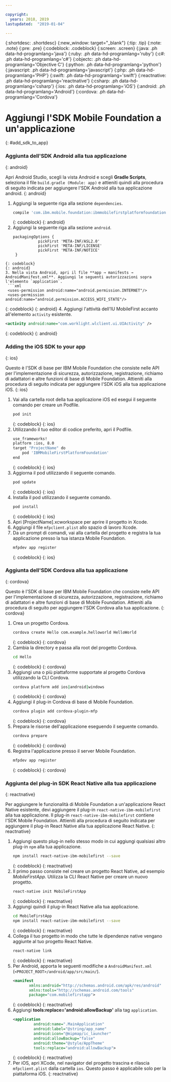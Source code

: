 ```yaml
---

copyright:
  years: 2018, 2019
lastupdated:  "2019-01-04"

---
```


{:shortdesc: .shortdesc}
{:new_window: target="_blank"}
{:tip: .tip}
{:note: .note}
{:pre: .pre}
{:codeblock: .codeblock}
{:screen: .screen}
{:java: .ph data-hd-programlang='java'}
{:ruby: .ph data-hd-programlang='ruby'}
{:c#: .ph data-hd-programlang='c#'}
{:objectc: .ph data-hd-programlang='Objective C'}
{:python: .ph data-hd-programlang='python'}
{:javascript: .ph data-hd-programlang='javascript'}
{:php: .ph data-hd-programlang='PHP'}
{:swift: .ph data-hd-programlang='swift'}
{:reactnative: .ph data-hd-programlang='reactnative'}
{:csharp: .ph data-hd-programlang='csharp'}
{:ios: .ph data-hd-programlang='iOS'}
{:android: .ph data-hd-programlang='Android'}
{:cordova: .ph data-hd-programlang='Cordova'}

#	Aggiungi l'SDK Mobile Foundation a un'applicazione
{: #add_sdk_to_app}

### Aggiunta dell'SDK Android alla tua applicazione
{: android}

Apri Android Studio, scegli la vista Android e scegli **Gradle Scripts**, seleziona il file `build.gradle (Module: app)` e attieniti quindi alla procedura di seguito indicata per aggiungere l'SDK Android alla tua applicazione android.
{: android}

1. Aggiungi la seguente riga alla sezione `dependencies`.
   ```bash
   compile 'com.ibm.mobile.foundation:ibmmobilefirstplatformfoundation:8.0.+'
   ```
   {: codeblock}
   {: android}
2. Aggiungi la seguente riga alla sezione `android`.
   ```
   packagingOptions {
              pickFirst 'META-INF/ASL2.0'
              pickFirst 'META-INF/LICENSE'
              pickFirst 'META-INF/NOTICE'
    }
  ```
  {: codeblock}
  {: android}
3. Nella vista Android, apri il file **app → manifests → AndroidManifest.xml**. Aggiungi le seguenti autorizzazioni sopra l'elemento `application`.
   ```xml
   <uses-permission android:name="android.permission.INTERNET"/>
   <uses-permission android:name="android.permission.ACCESS_WIFI_STATE"/>
   ```
   {: codeblock}
   {: android}
4. Aggiungi l'attività dell'IU MobileFirst accanto all'elemento `activity` esistente.
   ```xml
   <activity android:name="com.worklight.wlclient.ui.UIActivity" />
   ```
   {: codeblock}
   {: android}


### Adding the iOS SDK to your app
{: ios}

Questo è l'SDK di base per IBM Mobile Foundation che consiste nelle API per l'implementazione di sicurezza, autorizzazione, registrazione, richiamo di adattatori e altre funzioni di base di Mobile Foundation. Attieniti alla procedura di seguito indicata per aggiungere l'SDK iOS alla tua applicazione iOS.
{: ios}

1. Vai alla cartella root della tua applicazione iOS ed esegui il seguente comando per creare un Podfile.
    ```bash
    pod init
    ```
    {: codeblock}
    {: ios}
2. Utilizzando il tuo editor di codice preferito, apri il Podfile.
   ```bash
   use_frameworks!
   platform :ios, 8.0
   target "ProjectName" do
       pod 'IBMMobileFirstPlatformFoundation'
   end
   ```
   {: codeblock}
   {: ios}
3. Aggiorna il pod utilizzando il seguente comando.
   ```bash
   pod update
   ```
   {: codeblock}
   {: ios}
4. Installa il pod utilizzando il seguente comando.
   ```bash
   pod install
   ```
   {: codeblock}
   {: ios}
5. Apri [ProjectName].xcworkspace per aprire il progetto in Xcode.
6. Aggiungi il file `mfpclient.plist` allo spazio di lavoro Xcode.
7. Da un prompt di comandi, vai alla cartella del progetto e registra la tua applicazione presso la tua istanza Mobile Foundation.
   ```bash
   mfpdev app register
   ```
   {: codeblock}
   {: ios}

### Aggiunta dell'SDK Cordova alla tua applicazione
{: cordova}

Questo è l'SDK di base per IBM Mobile Foundation che consiste nelle API per l'implementazione di sicurezza, autorizzazione, registrazione, richiamo di adattatori e altre funzioni di base di Mobile Foundation. Attieniti alla procedura di seguito per aggiungere l'SDK Cordova alla tua applicazione.
{: cordova}

1. Crea un progetto Cordova.
   ```bash
   cordova create Hello com.example.helloworld HelloWorld
   ```
   {: codeblock}
   {: cordova}
2. Cambia la directory e passa alla root del progetto Cordova.
   ```bash
   cd Hello
   ```
   {: codeblock}
   {: cordova}
3. Aggiungi una o più piattaforme supportate al progetto Cordova utilizzando la CLI Cordova.
   ```bash
   cordova platform add ios|android|windows
   ```
   {: codeblock}
   {: cordova}
4. Aggiungi il plug-in Cordova di base di Mobile Foundation.
   ```bash
   cordova plugin add cordova-plugin-mfp
   ```
   {: codeblock}
   {: cordova}
5. Prepara le risorse dell'applicazione eseguendo il seguente comando.
   ```bash
   cordova prepare
   ```
   {: codeblock}
   {: cordova}
6. Registra l'applicazione presso il server Mobile Foundation.
   ```bash
   mfpdev app register
   ```
   {: codeblock}
   {: cordova}

### Aggiunta del plug-in SDK React Native alla tua applicazione
{: reactnative}

Per aggiungere le funzionalità di Mobile Foundation a un'applicazione React Native esistente, devi aggiungere il plug-in `react-native-ibm-mobilefirst` alla tua applicazione. Il plug-in `react-native-ibm-mobilefirst` contiene l'SDK Mobile Foundation. Attieniti alla procedura di seguito indicata per aggiungere il plug-in React Native alla tua applicazione React Native.
{: reactnative}

1. Aggiungi questo plug-in nello stesso modo in cui aggiungi qualsiasi altro plug-in `npm` alla tua applicazione.
   ```bash
   npm install react-native-ibm-mobilefirst --save
   ```
   {: codeblock}
   {: reactnative}
2. Il primo passo consiste nel creare un progetto React Native, ad esempio *MobileFirstApp*. Utilizza la CLI React Native per creare un nuovo progetto.
   ```bash
   react-native init MobileFirstApp
   ```
   {: codeblock}
   {: reactnative}
3. Aggiungi quindi il plug-in React Native alla tua applicazione.
   ```bash
   cd MobileFirstApp
   npm install react-native-ibm-mobilefirst --save
   ```
   {: codeblock}
   {: reactnative}
4. Collega il tuo progetto in modo che tutte le dipendenze native vengano aggiunte al tuo progetto React Native.
   ```bash
   react-native link
   ```
   {: codeblock}
   {: reactnative}
5. Per Android, apporta le seguenti modifiche a `AndroidManifest.xml` (`<PROJECT_ROOT>/android/app/src/main/`).
   ```xml
   <manifest
          xmlns:android="http://schemas.android.com/apk/res/android"
          xmlns:tools="http://schemas.android.com/tools"
          package="com.mobilefirstapp">
   ```
   {: codeblock}
   {: reactnative}
6. Aggiungi **tools:replace='android:allowBackup'** alla tag `application`.
   ```xml
   <application
            android:name=".MainApplication"
            android:label="@string/app_name"
            android:icon="@mipmap/ic_launcher"
            android:allowBackup="false"
            android:theme="@style/AppTheme"
            tools:replace="android:allowBackup">
   ```
   {: codeblock}
   {: reactnative}
7. Per iOS, apri XCode, nel navigator del progetto trascina e rilascia `mfpclient.plist` dalla cartella `ios`. Questo passo è applicabile solo per la piattaforma iOS.
{: reactnative}

